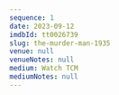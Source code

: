 ```yaml
---
sequence: 1
date: 2023-09-12
imdbId: tt0026739
slug: the-murder-man-1935
venue: null
venueNotes: null
medium: Watch TCM
mediumNotes: null
---
```


